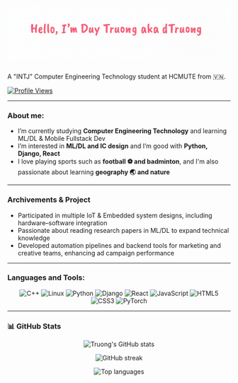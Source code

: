 <h1 align="center">
  <img src="hello_github.png" alt="Profile Banner"/>
</h1>
<p>
  <p>A "INTJ" Computer Engineering Technology student at HCMUTE from 🇻🇳.</p>
  <a href="https://github.com/dtruowfng3">
    <img src="https://komarev.com/ghpvc/?username=dtruowfng3&color=blue" alt="Profile Views">
  </a>
</p>

---

### About me:
- I’m currently studying **Computer Engineering Technology** and learning ML/DL & Mobile Fullstack Dev
- I’m interested in **ML/DL and IC design** and I’m good with **Python, Django, React**
- I love playing sports such as **football ⚽ and badminton**, and I'm also passionate about learning **geography 🌏 and nature**

---

### Archivements & Project
- Participated in multiple IoT & Embedded system designs, including hardware–software integration
- Passionate about reading research papers in ML/DL to expand technical knowledge
- Developed automation pipelines and backend tools for marketing and creative teams, enhancing ad campaign performance

---

### Languages and Tools:
<p align="center">
  <img src="https://img.shields.io/badge/C++-00599C?style=for-the-badge&logo=cplusplus&logoColor=white" alt="C++" />
  <img src="https://img.shields.io/badge/Linux-FCC624?style=for-the-badge&logo=linux&logoColor=black" alt="Linux" />
  <img src="https://img.shields.io/badge/Python-3776AB?style=for-the-badge&logo=python&logoColor=white" alt="Python" />
  <img src="https://img.shields.io/badge/Django-092E20?style=for-the-badge&logo=django&logoColor=white" alt="Django" />
  <img src="https://img.shields.io/badge/React-61DAFB?style=for-the-badge&logo=react&logoColor=white" alt="React" />
  <img src="https://img.shields.io/badge/JavaScript-F7DF1E?style=for-the-badge&logo=javascript&logoColor=black" alt="JavaScript" />
  <img src="https://img.shields.io/badge/HTML5-E34F26?style=for-the-badge&logo=html5&logoColor=white" alt="HTML5" />
  <img src="https://img.shields.io/badge/CSS3-1572B6?style=for-the-badge&logo=css3&logoColor=white" alt="CSS3" />
  <img src="https://img.shields.io/badge/PyTorch-EE4C2C?style=for-the-badge&logo=pytorch&logoColor=white" alt="PyTorch" />
</p>


---

### 📊 GitHub Stats
<p align="center">
  <img src="https://github-readme-stats.vercel.app/api?username=dtruowfng3&show_icons=true&theme=buefy" alt="Truong's GitHub stats"/>
</p>

<p align="center">
  <img src="https://github-readme-streak-stats.herokuapp.com/?user=dtruowfng3&theme=buefy" alt="GitHub streak"/>
</p>

<p align="center">
  <img src="https://github-readme-stats.vercel.app/api/top-langs/?username=dtruowfng3&layout=compact&theme=buefy" alt="Top languages"/>
</p>
